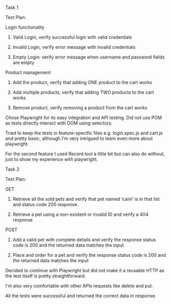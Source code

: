 Task 1 

Test Plan: 

Login functionality 

1. Valid Login, verify successful login with valid credentials 

2. Invalid Login, verify error message with invalid credentials 

3. Empty Login: verify error message when username and password fields are empty 

Product management 

1. Add the product, verify that adding ONE product to the cart works 

2. Add multiple products, verify that adding TWO products to the cart works 

3. Remove product, verify removing a product from the cart works 

Chose Playwright for its easy integration and API testing. Did not use POM as tests directly interact with DOM using selectors. 

Tried to keep the tests in feature-specific files e.g. login.spec.js and cart.js and pretty basic, although I'm very intrigued to learn even more about playwright. 

For the second feature I used Record tool a little bit but can also do without, just to show my experience with playwright. 

 

Task 2 

Test Plan: 

GET  

1. Retrieve all the sold pets and verify that pet named ‘caini’ is in that list and status code 200 response. 

2. Retrieve a pet using a non-existent or invalid ID and verify a 404 response 

 

POST 

1. Add a valid pet with complete details and verify the response status code is 200 and the returned data matches the input 

2. Place and order for a pet and verify the response status code is 200 and the returned data matches the input 

Decided to continue with Playwright but did not make it a reusable HTTP as the test itself is pretty straightforward.  

I'm also very comfortable with other APIs requests like delete and put. 

All the tests were successful and returned the correct data in response. 
